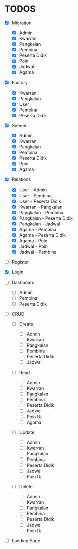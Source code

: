 # TODOS

- [x] Migration

  - [x] Admin
  - [x] Kwarran
  - [x] Pangkalan
  - [x] Pembina
  - [x] Peserta Didik
  - [x] Poin
  - [x] Jadwal
  - [x] Agama

- [x] Factory

  - [x] Kwarran
  - [x] Pangkalan
  - [x] User
  - [x] Pembina
  - [x] Peserta Didik

- [x] Seeder

  - [x] Admin
  - [x] Kwarran
  - [x] Pangkalan
  - [x] Pembina
  - [x] Peserta Didik
  - [x] Poin
  - [x] Agama

- [x] Relations

  - [x] User - Admin
  - [x] User - Pembina
  - [x] User - Peserta Didik
  - [x] Kwarran - Pangkalan
  - [x] Pangkalan - Pembina
  - [x] Pangkalan - Peserta Didik
  - [x] Pangkalan - Jadwal
  - [x] Agama - Pembina
  - [x] Agama - Peserta Didik
  - [x] Agama - Poin
  - [x] Jadwal - Poin
  - [x] Jadwal - Pembina

- [ ] Register
- [x] Login
- [ ] Dashboard

  - [ ] Admin
  - [ ] Pembina
  - [ ] Peserta Didik

- [ ] CRUD

  - [ ] Create

    - [ ] Admin
    - [ ] Kwarran
    - [ ] Pangkalan
    - [ ] Pembina
    - [ ] Peserta Didik
    - [ ] Jadwal

  - [ ] Read

    - [ ] Admin
    - [ ] Kwarran
    - [ ] Pangkalan
    - [ ] Pembina
    - [ ] Peserta Didik
    - [ ] Jadwal
    - [ ] Poin Uji
    - [ ] Agama

  - [ ] Update

    - [ ] Admin
    - [ ] Kwarran
    - [ ] Pangkalan
    - [ ] Pembina
    - [ ] Peserta Didik
    - [ ] Jadwal
    - [ ] Poin Uji

  - [ ] Delete

    - [ ] Admin
    - [ ] Kwarran
    - [ ] Pangkalan
    - [ ] Pembina
    - [ ] Peserta Didik
    - [ ] Jadwal
    - [ ] Poin Uji

- [ ] Landing Page
